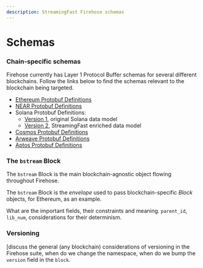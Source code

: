```yaml
---
description: StreamingFast Firehose schemas
---
```


# Schemas

### Chain-specific schemas

Firehose currently has Layer 1 Protocol Buffer schemas for several different blockchains. Follow the links below to find the schemas relevant to the blockchain being targeted.

* [Ethereum Protobuf Definitions](https://github.com/streamingfast/sf-ethereum/blob/develop/proto/sf/ethereum/type/v1/type.proto)
* [NEAR Protobuf Definitions](https://github.com/streamingfast/sf-near/blob/develop/proto/sf/near/codec/v1/codec.proto)
* Solana Protobuf Definitions:
  * [Version 1](https://github.com/streamingfast/sf-solana/blob/develop/proto/sf/solana/type/v1/type.proto), original Solana data model
  * [Version 2](https://github.com/streamingfast/sf-solana/blob/develop/proto/sf/solana/type/v2/type.proto), StreamingFast enriched data model
* [Cosmos Protobuf Definitions](https://github.com/figment-networks/proto-cosmos/blob/main/sf/cosmos/type/v1/type.proto)
* [Arweave Protobuf Definitions](https://github.com/streamingfast/firehose-arweave/blob/develop/proto/sf/arweave/type/v1/type.proto)
* [Aptos Protobuf Definitions](https://github.com/streamingfast/firehose-aptos/blob/main/proto/sf/aptos/type/v1/type.proto)

### The `bstream` Block

The `bstream` Block is the main blockchain-agnostic object flowing throughout Firehose.&#x20;

The `bstream` Block is the _envelope_ used to pass blockchain-specific _Block_ objects, for Ethereum, as an example.

What are the important fields, their constraints and meaning. `parent_id`, `lib_num`, considerations for their determinism.

### Versioning

\[discuss the general (any blockchain) considerations of versioning in the Firehose suite, when do we change the namespace, when do we bump the `version` field in the `block`.
